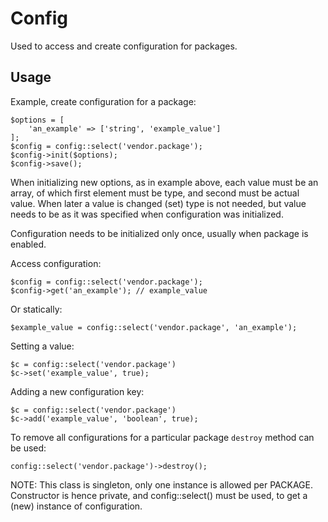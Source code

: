 # Config

Used to access and create configuration for packages.

## Usage

Example, create configuration for a package:

    $options = [
        'an_example' => ['string', 'example_value']
    ];
    $config = config::select('vendor.package');
    $config->init($options);
    $config->save();

When initializing new options, as in example above, each value must be
an array, of which first element must be type, and second must be actual value.
When later a value is changed (set) type is not needed, but value needs
to be as it was specified when configuration was initialized.

Configuration needs to be initialized only once,
usually when package is enabled.

Access configuration:

    $config = config::select('vendor.package');
    $config->get('an_example'); // example_value

Or statically:

    $example_value = config::select('vendor.package', 'an_example');

Setting a value:

    $c = config::select('vendor.package')
    $c->set('example_value', true);

Adding a new configuration key:

    $c = config::select('vendor.package')
    $c->add('example_value', 'boolean', true);

To remove all configurations for a particular package `destroy` method
can be used:

    config::select('vendor.package')->destroy();

NOTE: This class is singleton, only one instance is allowed per PACKAGE.
Constructor is hence private, and config::select() must be used,
to get a (new) instance of configuration.
